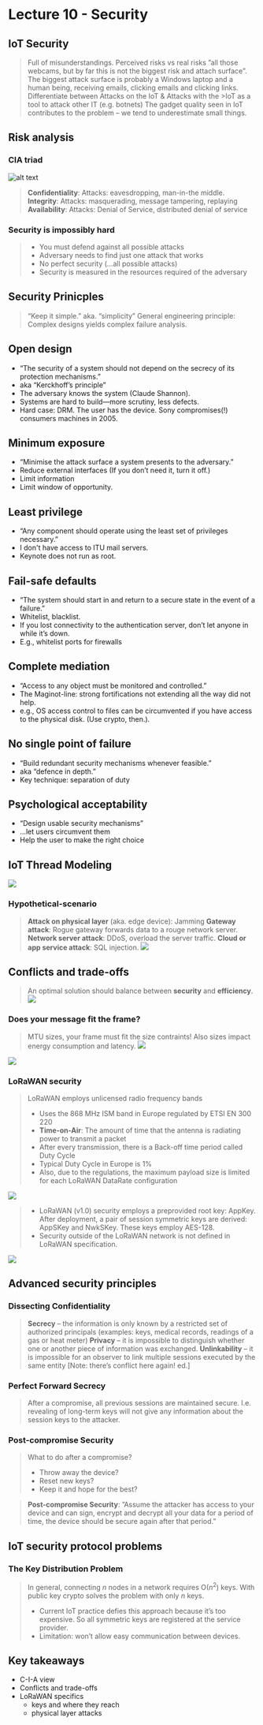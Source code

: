 # Lecture 10 - Security
## IoT Security
>Full of misunderstandings. Perceived risks vs real risks ”all those webcams, but by far this is not the  biggest risk and attach surface”.
>The biggest attack surface is probably a Windows laptop and a human being, receiving emails, clicking emails and clicking links.
>Differentiate between Attacks on the IoT & Attacks with the >IoT as a tool to attack other IT (e.g. botnets) 
>The gadget quality seen in IoT contributes to the problem – we tend to underestimate small things.

## Risk analysis
### CIA triad
![alt text](images/cia.png)

>**Confidentiality**: Attacks: eavesdropping, man-in-the middle.
> **Integrity**: Attacks: masquerading, message tampering, replaying
> **Availability**: Attacks: Denial of Service, distributed denial of service

### Security is impossibly hard
> * You must defend against all possible attacks
>* Adversary needs to find just one attack that works
>* No perfect security (…all possible attacks)
>* Security is measured in the resources required of the adversary

## Security Prinicples
>“Keep it simple.” aka. “simplicity”
> General engineering principle: Complex designs yields complex failure analysis.

## Open design
* “The security of a system should not depend on the secrecy of its protection mechanisms.”
* aka “Kerckhoff’s principle”
* The adversary knows the system (Claude Shannon).
* Systems are hard to build—more scrutiny, less defects.
* Hard case: DRM. The user has the device. Sony compromises(!) consumers machines in 2005.

## Minimum exposure
* “Minimise the attack surface a system presents to the adversary.”
* Reduce external interfaces (If you don’t need it, turn it off.)
* Limit information
* Limit window of opportunity.

## Least privilege
* “Any component should operate using the least set of privileges necessary.”
* I don't have access to ITU mail servers.
* Keynote does not run as root.

## Fail-safe defaults
* “The system should start in and return to a secure state in the event of a failure.” 
* Whitelist, blacklist.
* If you lost connectivity to the authentication server, don’t let anyone in while it’s down. 
* E.g., whitelist ports for firewalls

## Complete mediation
* “Access to any object must be monitored and controlled.”
* The Maginot-line: strong fortifications not extending all the way did not help. 
* e.g., OS access control to files can be circumvented if you have access to the physical disk. (Use crypto, then.).

## No single point of failure
* “Build redundant security mechanisms whenever feasible.”
* aka “defence in depth.”
* Key technique: separation of duty

## Psychological acceptability
* “Design usable security mechanisms”
* …let users circumvent them
* Help the user to make the right choice

## IoT Thread Modeling

![](images/attack-iot-network.png)

### Hypothetical-scenario
>**Attack on physical layer** (aka. edge device): Jamming
> **Gateway attack**: Rogue gateway forwards data to a rouge network server.
> **Network server attack**: DDoS, overload the server traffic. 
> **Cloud or app service attack**: SQL injection.
![](images/hypothetical-scenario.png)

## Conflicts and trade-offs
> An optimal solution should balance between **security** and **efficiency**.
![](images/optimal-solution.png)

### Does your message fit the frame?
>MTU sizes, your frame must fit the size contraints!
> Also sizes impact energy consumption and latency.
![](images/mtu-size.png)

![](images/contrained-characteristics.png)

### LoRaWAN security
> LoRaWAN employs unlicensed radio frequency bands
> * Uses the 868 MHz ISM band in Europe regulated by ETSI EN 300 220
>* **Time-on-Air**: The amount of time that the antenna is radiating power to transmit a packet
>* After every transmission, there is a Back-off time period called Duty Cycle
>* Typical Duty Cycle in Europe is 1%
>* Also, due to the regulations, the maximum payload size is limited for each LoRaWAN DataRate configuration

![](images/lorawan.png)

>* LoRaWAN (v1.0) security employs a preprovided root key: AppKey. After deployment, a pair of session symmetric keys are derived: AppSKey and NwkSKey. These keys employ AES-128.
>* Security outside of the LoRaWAN network is not defined in LoRaWAN specification.

![](images/lorawan-security.png)

## Advanced security principles 

### Dissecting Confidentiality
> **Secrecy** – the information is only known by a restricted set of authorized principals (examples: keys, medical records, readings of a gas or heat meter)
>**Privacy** – it is impossible to distinguish whether one or another piece of information was exchanged.
> **Unlinkability** – it is impossible for an observer to link multiple sessions executed by the same entity [Note: there’s conflict here again! ed.]

### Perfect Forward Secrecy
> After a compromise, all previous sessions are maintained secure. I.e. revealing of long-term keys will not give any information about the session keys to the attacker.

### Post-compromise Security
>What to do after a compromise?
>* Throw away the device?
>* Reset new keys?
>* Keep it and hope for the best?

>**Post-compromise Security**: ”Assume the attacker has access to your device and can sign, encrypt and decrypt all your data for a period of time, the device should be secure again after that period.”

## IoT security protocol problems
### The Key Distribution Problem
> In general, connecting $n$ nodes in a network requires
O($n^2$) keys. With public key crypto solves the problem with only $n$ keys.
>
> * Current IoT practice defies this approach because it’s
too expensive. So all symmetric keys are registered at the service provider.
>* Limitation: won’t allow easy communication between devices.


## Key takeaways
* C-I-A view
* Conflicts and trade-offs
* LoRaWAN specifics
   * keys and where they reach
   * physical layer attacks
